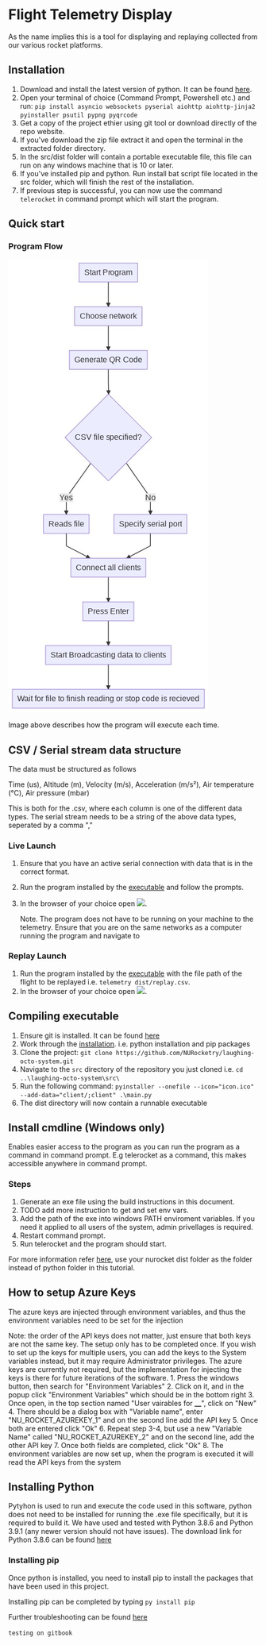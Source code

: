 # Flight Telemetry Display

As the name implies this is a tool for displaying and replaying collected from our various rocket platforms.

## Installation

1. Download and install the latest version of python. It can be found [here](https://www.python.org/downloads/). 
2. Open your terminal of choice \(Command Prompt, Powershell etc.\) and run: `pip install asyncio websockets pyserial aiohttp aiohttp-jinja2 pyinstaller psutil pypng pyqrcode`
3. Get a copy of the project ethier using git tool or download directly of the repo website.
4. If you've download the zip file extract it and open the terminal in the extracted folder directory.
5. In the src/dist folder will contain a portable executable file, this file can run on any windows machine that is 10 or later.
6. If you've installed pip and python. Run install bat script file located in the src folder, which will finish the rest of the installation.
7. If previous step is successful, you can now use the command `telerocket` in command prompt which will start the program.

## Quick start

### Program Flow

![Program Flow](.gitbook/assets/programFlow.jpg)

Image above describes how the program will execute each time.

## CSV / Serial stream data structure

The data must be structured as follows

Time \(us\), Altitude \(m\), Velocity \(m/s\), Acceleration \(m/s²\), Air temperature \(°C\), Air pressure \(mbar\)

This is both for the .csv, where each column is one of the different data types. The serial stream needs to be a string of the above data types, seperated by a comma ","

### Live Launch

1. Ensure that you have an active serial connection with data that is in the correct format.
2. Run the program installed by the [executable](./) and follow the prompts.
3. In the browser of your choice open ![](ws://localhost:8080). 

   Note. The program does not have to be running on your machine to the telemetry. Ensure that you are on the same networks as a computer running the program and navigate to  

### Replay Launch

1. Run the program installed by the [executable](./) with the file path of the flight to be replayed i.e. `telemetry dist/replay.csv`.
2. In the browser of your choice open ![](ws://localhost:8080). 

## Compiling executable

1. Ensure git is installed. It can be found [here](https://git-scm.com/download/win)
2. Work through the [installation](./##%20Installation). i.e. python installation and pip packages
3. Clone the project: `git clone https://github.com/NURocketry/laughing-octo-system.git`
4. Navigate to the `src` directory of the repository you just cloned i.e. `cd ..\laughing-octo-system\src\`
5. Run the following command: `pyinstaller --onefile --icon="icon.ico" --add-data="client/;client" .\main.py`
6. The dist directory will now contain a runnable executable

## Install cmdline \(Windows only\)

Enables easier access to the program as you can run the program as a command in command prompt. E.g telerocket as a command, this makes accessible anywhere in command prompt.

### Steps

1. Generate an exe file using the build instructions in this document.
2. TODO add more instruction to get and set env vars.
3. Add the path of the exe into windows PATH enviroment variables. If you need it applied to all users of the system, admin privellages is required.
4. Restart command prompt.
5. Run telerocket and the program should start.

For more information refer [here](https://origin.geeksforgeeks.org/how-to-add-python-to-windows-path/), use your nurocket dist folder as the folder instead of python folder in this tutorial.

## How to setup Azure Keys

The azure keys are injected through environment variables, and thus the environment variables need to be set for the injection

Note: the order of the API keys does not matter, just ensure that both keys are not the same key. The setup only has to be completed once. If you wish to set up the keys for multiple users, you can add the keys to the System variables instead, but it may require Administrator privileges. The azure keys are currently not required, but the implementation for injecting the keys is there for future iterations of the software. 1. Press the windows button, then search for "Environment Variables" 2. Click on it, and in the popup click "Environment Variables" which should be in the bottom right 3. Once open, in the top section named "User vairables for **\_\_**", click on "New" 4. There should be a dialog box with "Variable name", enter "NU\_ROCKET\_AZUREKEY\_1" and on the second line add the API key 5. Once both are entered click "Ok" 6. Repeat step 3-4, but use a new "Variable Name" called "NU\_ROCKET\_AZUREKEY\_2" and on the second line, add the other API key 7. Once both fields are completed, click "Ok" 8. The environment variables are now set up, when the program is executed it will read the API keys from the system

## Installing Python

Pytyhon is used to run and execute the code used in this software, python does not need to be installed for running the .exe file specifically, but it is required to build it. We have used and tested with Python 3.8.6 and Python 3.9.1 \(any newer version should not have issues\). The download link for Python 3.8.6 can be found [here](https://www.python.org/downloads/release/python-386/)

### Installing pip

Once python is installed, you need to install pip to install the packages that have been used in this project.

Installing pip can be completed by typing `py install pip`

Further troubleshooting can be found [here](https://pip.pypa.io/en/stable/installing/)



 `testing on gitbook` 

